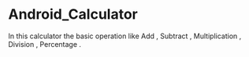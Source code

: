 # Android_Calculator
In this calculator the basic operation like Add , Subtract , Multiplication , Division , Percentage .

